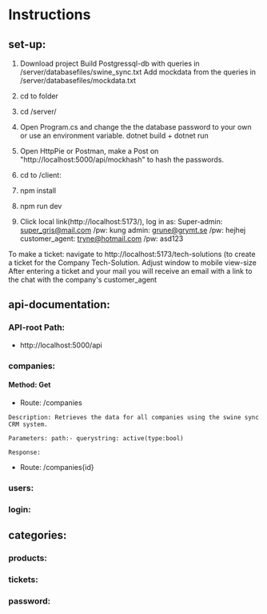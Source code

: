 # Instructions

## set-up:  
1. Download project
  Build Postgressql-db with queries in /server/databasefiles/swine_sync.txt
  Add mockdata from the queries in /server/databasefiles/mockdata.txt

2. cd to folder
3. cd /server/
4. Open Program.cs and change the the database password to your own or use an environment variable.
  dotnet build + dotnet run
5. Open HttpPie or Postman, make a Post on "http://localhost:5000/api/mockhash" to hash the passwords.

6. cd to /client:
7. npm install
8. npm run dev
9. Click local link(http://localhost:5173/), log in as:
  Super-admin: super_gris@mail.com /pw: kung
  admin: grune@grymt.se /pw: hejhej
  customer_agent: tryne@hotmail.com /pw: asd123


To make a ticket:
navigate to http://localhost:5173/tech-solutions (to create a ticket for the Company Tech-Solution.
Adjust window to mobile view-size
After entering a ticket and your mail you will receive an email with a link to the chat with the company's customer_agent

## api-documentation: 

### API-root Path: 
  - http://localhost:5000/api 

### companies: 

#### Method: Get
  -  Route: /companies 
    
    Description: Retrieves the data for all companies using the swine sync CRM system. 

    Parameters: path:- querystring: active(type:bool)  

    Response: 
  
  - Route: /companies{id}

### users: 

### login: 

## categories: 

### products:


### tickets: 

### password: 

